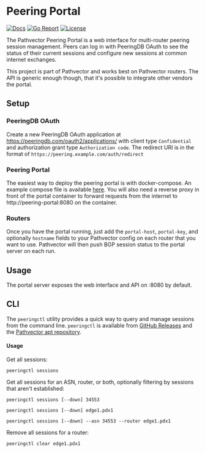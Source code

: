 # Peering Portal

[![Docs](https://img.shields.io/static/v1?label=ABOUT&message=pathvector.io&color=9407cd&style=for-the-badge)](https://pathvector.io)
[![Go Report](https://goreportcard.com/badge/github.com/natesales/pathvector-portal?style=for-the-badge)](https://goreportcard.com/report/github.com/natesales/pathvector-portal)
[![License](https://img.shields.io/github/license/natesales/pathvector-portal?style=for-the-badge)](https://github.com/natesales/pathvector-portal/blob/main/LICENSE)

The Pathvector Peering Portal is a web interface for multi-router peering session management. Peers can log in with PeeringDB OAuth to see the status of their current sessions and configure new sessions at common internet exchanges.

This project is part of Pathvector and works best on Pathvector routers. The API is generic enough though, that it's possible to integrate other vendors the portal.

## Setup

### PeeringDB OAuth

Create a new PeeringDB OAuth application at https://peeringdb.com/oauth2/applications/ with client type `Confidential` and authorization grant type `Authorization code`. The redirect URI is in the format of `https://peering.example.com/auth/redirect`

### Peering Portal

The easiest way to deploy the peering portal is with docker-compose. An example compose file is available [here](https://github.com/natesales/pathvector-portal/blob/main/docker-compose.yml). You will also need a reverse proxy in front of the portal container to forward requests from the internet to http://peering-portal:8080 on the container.

### Routers

Once you have the portal running, just add the `portal-host`, `portal-key`, and optionally `hostname` fields to your Pathvector config on each router that you want to use. Pathvector will then push BGP session status to the portal server on each run.

## Usage

The portal server exposes the web interface and API on :8080 by default.

## CLI

The `peeringctl` utility provides a quick way to query and manage sessions from the command line. `peeringctl` is available from [GitHub Releases](https://github.com/natesales/pathvector-portal/releases) and the [Pathvector apt repository](https://pathvector.io/docs/installation#package-repository).

#### Usage

Get all sessions:

`peeringctl sessions`

Get all sessions for an ASN, router, or both, optionally filtering by sessions that aren't established:

`peeringctl sessions [--down] 34553`

`peeringctl sessions [--down] edge1.pdx1`

`peeringctl sessions [--down] --asn 34553 --router edge1.pdx1`

Remove all sessions for a router:

`peeringctl clear edge1.pdx1`
